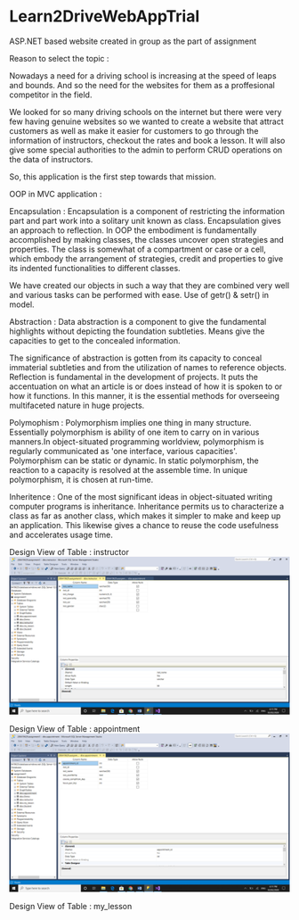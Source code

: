 # Learn2DriveWebAppTrial
ASP.NET based website created in group as the part of assignment

Reason to select the topic :

Nowadays a need for a driving school is increasing at the speed of leaps and bounds. And so the need for the websites for them as a proffesional competitor in the field.

We looked for so many driving schools on the internet but there were very few having genuine websites so we wanted to create a website that attract customers as well as make it easier for customers to go through the information of instructors, checkout the rates and book a lesson. It will also give some special authorities to the admin to perform CRUD operations on the data of instructors.

So, this application is the first step towards that mission.

OOP in MVC application : 

Encapsulation : Encapsulation is a component of restricting the information part and part work into a solitary unit known as class.                     Encapsulation gives an approach to reflection. In OOP the embodiment is fundamentally accomplished by making                             classes, the classes uncover open strategies and properties. The class is somewhat of a compartment or case or a                         cell, which embody the arrangement of strategies, credit and properties to give its indented functionalities to                         different classes.

We have created our objects in such a way that they are combined very well and various tasks can be performed with                     ease.
Use of getr() & setr() in model.
                
Abstraction   : Data abstraction is a component to give the fundamental highlights without depicting the foundation subtleties. Means                   give the capacities to get to the concealed information. 

The significance of abstraction is gotten from its capacity to conceal immaterial subtleties and from the utilization of                 names to reference objects. Reflection is fundamental in the development of projects. It puts the accentuation on what                   an article is or does instead of how it is spoken to or how it functions. In this manner, it is the essential methods                   for overseeing multifaceted nature in huge projects.
                
Polymophism :  Polymorphism implies one thing in many structure. Essentially polymorphism is ability of one item to carry on in various                manners.In object-situated programming worldview, polymorphism is regularly communicated as 'one interface, various                      capacities'. Polymorphism can be static or dynamic. In static polymorphism, the reaction to a capacity is resolved at the                assemble time. In unique polymorphism, it is chosen at run-time.

Inheritence :  One of the most significant ideas in object-situated writing computer programs is inheritance. Inheritance permits us to                characterize a class as far as another class, which makes it simpler to make and keep up an application. This                            likewise gives a chance to reuse the code usefulness and accelerates usage time.


Design View of Table : instructor
![](designview_instructor.png)

Design View of Table : appointment
![](designview_appointment.png)

Design View of Table : my_lesson

